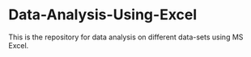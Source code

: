 # Data-Analysis-Using-Excel
This is the repository for data analysis on different data-sets using MS Excel.
